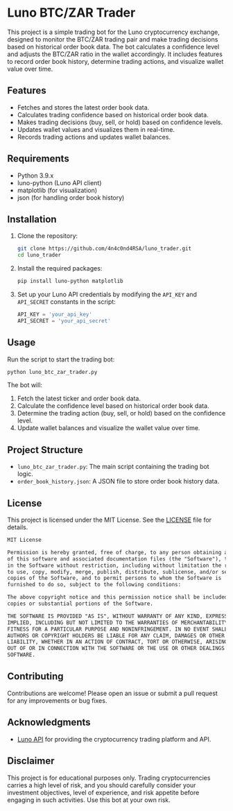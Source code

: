 # Luno BTC/ZAR Trader

This project is a simple trading bot for the Luno cryptocurrency exchange, designed to monitor the BTC/ZAR trading pair and make trading decisions based on historical order book data. The bot calculates a confidence level and adjusts the BTC/ZAR ratio in the wallet accordingly. It includes features to record order book history, determine trading actions, and visualize wallet value over time.

## Features
- Fetches and stores the latest order book data.
- Calculates trading confidence based on historical order book data.
- Makes trading decisions (buy, sell, or hold) based on confidence levels.
- Updates wallet values and visualizes them in real-time.
- Records trading actions and updates wallet balances.

## Requirements
- Python 3.9.x
- luno-python (Luno API client)
- matplotlib (for visualization)
- json (for handling order book history)

## Installation
1. Clone the repository:
    ```bash
    git clone https://github.com/4n4c0nd4RSA/luno_trader.git
    cd luno_trader
    ```

2. Install the required packages:
    ```bash
    pip install luno-python matplotlib
    ```

3. Set up your Luno API credentials by modifying the `API_KEY` and `API_SECRET` constants in the script:
    ```python
    API_KEY = 'your_api_key'
    API_SECRET = 'your_api_secret'
    ```

## Usage
Run the script to start the trading bot:
```bash
python luno_btc_zar_trader.py
```

The bot will:
1. Fetch the latest ticker and order book data.
2. Calculate the confidence level based on historical order book data.
3. Determine the trading action (buy, sell, or hold) based on the confidence level.
4. Update wallet balances and visualize the wallet value over time.

## Project Structure
- `luno_btc_zar_trader.py`: The main script containing the trading bot logic.
- `order_book_history.json`: A JSON file to store order book history data.

## License
This project is licensed under the MIT License. See the [LICENSE](LICENSE) file for details.

```markdown
MIT License

Permission is hereby granted, free of charge, to any person obtaining a copy
of this software and associated documentation files (the "Software"), to deal
in the Software without restriction, including without limitation the rights
to use, copy, modify, merge, publish, distribute, sublicense, and/or sell
copies of the Software, and to permit persons to whom the Software is
furnished to do so, subject to the following conditions:

The above copyright notice and this permission notice shall be included in all
copies or substantial portions of the Software.

THE SOFTWARE IS PROVIDED "AS IS", WITHOUT WARRANTY OF ANY KIND, EXPRESS OR
IMPLIED, INCLUDING BUT NOT LIMITED TO THE WARRANTIES OF MERCHANTABILITY,
FITNESS FOR A PARTICULAR PURPOSE AND NONINFRINGEMENT. IN NO EVENT SHALL THE
AUTHORS OR COPYRIGHT HOLDERS BE LIABLE FOR ANY CLAIM, DAMAGES OR OTHER
LIABILITY, WHETHER IN AN ACTION OF CONTRACT, TORT OR OTHERWISE, ARISING FROM,
OUT OF OR IN CONNECTION WITH THE SOFTWARE OR THE USE OR OTHER DEALINGS IN THE
SOFTWARE.
```

## Contributing
Contributions are welcome! Please open an issue or submit a pull request for any improvements or bug fixes.

## Acknowledgments
- [Luno API](https://www.luno.com/en/developers/api) for providing the cryptocurrency trading platform and API.

## Disclaimer
This project is for educational purposes only. Trading cryptocurrencies carries a high level of risk, and you should carefully consider your investment objectives, level of experience, and risk appetite before engaging in such activities. Use this bot at your own risk.
